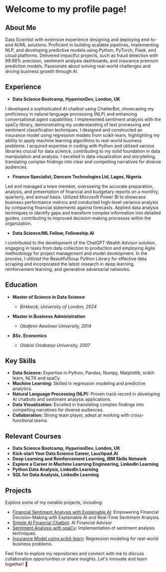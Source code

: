 # Welcome to my profile page!

## About Me

Data Scientist with extensive experience designing and deploying end-to-end AI/ML solutions. Proficient in building scalable pipelines, implementing NLP, and developing predictive models using Python, PyTorch, Flask, and cloud platforms. Delivered impactful projects, such as fraud detection with 99.99% precision, sentiment analysis dashboards, and insurance premium prediction models. Passionate about solving real-world challenges and driving business growth through AI.

## Experience

- **Data Science Bootcamp, HyperionDev, London, UK**

I developed a sophisticated AI chatbot using ChatterBot, showcasing my proficiency in natural language processing (NLP) and enhancing conversational agent capabilities. I implemented sentiment analysis with the spaCy library, demonstrating my understanding of text processing and sentiment classification techniques. I designed and constructed an insurance model using regression models from scikit-learn, highlighting my ability to apply machine learning algorithms to real-world business problems. I acquired expertise in coding with Python and utilized various libraries crucial for data science, contributing to my solid foundation in data manipulation and analysis. I excelled in data visualization and storytelling, translating complex findings into clear and compelling narratives for diverse audiences.

- **Finance Specialist, Dancom Technologies Ltd, Lagos, Nigeria**

Led and managed a team member, overseeing the accurate preparation, analysis, and presentation of financial and budgetary reports on a monthly, quarterly, and annual basis.
Utilized Microsoft Power BI to showcase business performance metrics and conducted high-level variance analysis by comparing financial statements against forecasts.
Applied data analysis techniques to identify gaps and transform complex information into detailed guides, contributing to improved decision-making processes within the organization.

- **Data Science/ML Fellow, Fellowship.AI**

I contributed to the development of the ChatGPT Wealth Advisor solution, engaging in tasks from data collection to production and employing Agile methodology for project management and model development. In the process, I utilized the BeautifulSoup Python Library for effective data scraping and incorporated the latest research in deep learning, reinforcement learning, and generative adversarial networks.

## Education

- **Master of Science in Data Science**
  - *Birkbeck, University of London, 2024*

- **Master in Business Administration**
  - *Obafemi Awolowo University, 2014*
    
- **BSc. Economics**
  - *Olabisi Onabanjo University, 2007*

## Key Skills

- **Data Science:** Expertise in Python, Pandas, Numpy, Matplotlib, scikit-learn, NLTK and spaCy.
- **Machine Learning:** Skilled in regression modeling and predictive analytics.
- **Natural Language Processing (NLP):** Proven track record in developing AI chatbots and sentiment analysis applications.
- **Data Visualization:** Excelled in translating complex findings into compelling narratives for diverse audiences.
- **Collaboration:** Strong team player, adept at working with cross-functional teams.

## Relevant Courses

- **Data Science Bootcamp, HyperionDev, London, UK**
- **Kick-start Your Data Science Career, Lauchpad.AI**
- **Deep Learning and Reinforcement Learning, IBM Skills Network**
- **Explore a Career in Machine Learning Engineering, LinkedIn Learning**
- **Python Data Analysis, LinkedIn Learning**
- **SQL for Data Analysis, LinkedIn Learning**

## Projects

Explore some of my notable projects, including:

- [Financial Sentiment Analysis with Explainable AI](https://github.com/ademicho123/financial_sentiment_analysis): Empowering Financial Decision-Making with Explainable AI and Real-Time Sentiment Analysis.
- [Simple AI Financial Chatbot](https://github.com/ademicho123/Simple-AI-Financial-Chatbot): AI Financial Advisor
- [Sentiment Analysis with spaCy](https://github.com/ademicho123/finalCapstone): Implementation of sentiment analysis techniques.
- [Insurance Model using scikit-learn](https://github.com/ademicho123/Insurance-Predictive-Model): Regression modeling for real-world business problems.

Feel free to explore my repositories and connect with me to discuss collaboration opportunities or share insights. Let's innovate and learn together! 🚀

